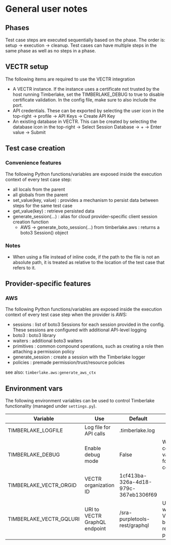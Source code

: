 # General user notes

## Phases

Test case steps are executed sequentially based on the phase. The order is: setup -> execution -> cleanup. Test cases can have multiple steps in the same phase as well as no steps in a phase. 

## VECTR setup

The following items are required to use the VECTR integration

- A VECTR instance. If the instance uses a certificate not trusted by the host running Timberlake, set the TIMBERLAKE_DEBUG to true to disable certificate validation. In the config file, make sure to also include the port.
- API credentials. These can be exported by selecting the user icon in the top-right -> profile -> API Keys -> Create API Key
- An existing database in VECTR. This can be created by selecting the database icon in the top-right -> Select Session Database -> + -> Enter value -> Submit

## Test case creation

### Convenience features

The following Python functions/variables are exposed inside the execution context of every test case step:

- all locals from the parent
- all globals from the parent
- set_value(key, value) : provides a mechanism to persist data between steps for the same test case
- get_value(key) : retrieve persisted data
- generate_session(...) : alias for cloud provider-specific client session creation function
    - AWS -> generate_boto_session(...) from timberlake.aws : returns a boto3 Session() object

### Notes

- When using a file instead of inline code, if the path to the file is not an absolute path, it is treated as relative to the location of the test case that refers to it.

## Provider-specific features

### AWS 

The following Python functions/variables are exposed inside the execution context of every test case step when the provider is AWS:

- sessions : list of boto3 Sessions for each session provided in the config. These sessions are configured with additional API-level logging
- boto3 : boto3 library
- waiters : additional boto3 waiters
- primitives : common compound operations, such as creating a role then attaching a permission policy
- generate_session : create a session with the Timberlake logger
- policies : premade permission/trust/resource policies

see also: `timberlake.aws:generate_aws_ctx`

## Environment vars

The following environment variables can be used to control Timberlake functionality (managed under `settings.py`).

|Variable|Use|Default|Notes|
|---|---|---|---|
|TIMBERLAKE_LOGFILE|Log file for API calls|.timberlake.log||
|TIMBERLAKE_DEBUG|Enable debug mode|False|Will disable certificate validation for VECTR connections|
|TIMBERLAKE_VECTR_ORGID|VECTR organization ID|1cf413ba-326a-4d18-979c-367eb1306f69||
|TIMBERLAKE_VECTR_GQLURI|URI to VECTR GraphQL endpoint|/sra-purpletools-rest/graphql|Useful for when VECTR is behind a reverse proxy|
